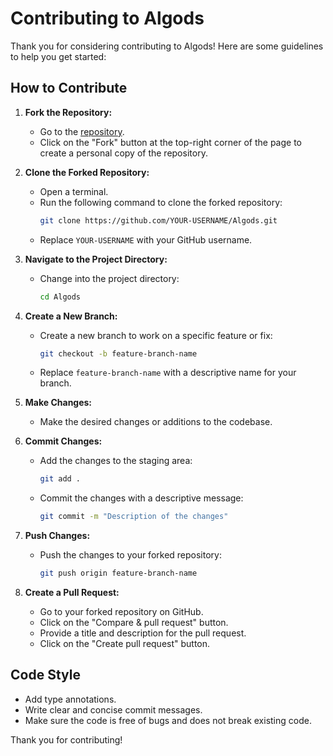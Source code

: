 # Contributing to Algods

Thank you for considering contributing to Algods! Here are some guidelines to help you get started:

## How to Contribute

1. **Fork the Repository:**
   - Go to the [repository](https://github.com/UniquePython/Algods.git).
   - Click on the "Fork" button at the top-right corner of the page to create a personal copy of the repository.

2. **Clone the Forked Repository:**
   - Open a terminal.
   - Run the following command to clone the forked repository:
     ```bash
     git clone https://github.com/YOUR-USERNAME/Algods.git
     ```
   - Replace `YOUR-USERNAME` with your GitHub username.

3. **Navigate to the Project Directory:**
   - Change into the project directory:
     ```bash
     cd Algods
     ```

4. **Create a New Branch:**
   - Create a new branch to work on a specific feature or fix:
     ```bash
     git checkout -b feature-branch-name
     ```
   - Replace `feature-branch-name` with a descriptive name for your branch.

5. **Make Changes:**
   - Make the desired changes or additions to the codebase.

6. **Commit Changes:**
   - Add the changes to the staging area:
     ```bash
     git add .
     ```
   - Commit the changes with a descriptive message:
     ```bash
     git commit -m "Description of the changes"
     ```

7. **Push Changes:**
   - Push the changes to your forked repository:
     ```bash
     git push origin feature-branch-name
     ```

8. **Create a Pull Request:**
   - Go to your forked repository on GitHub.
   - Click on the "Compare & pull request" button.
   - Provide a title and description for the pull request.
   - Click on the "Create pull request" button.

## Code Style

- Add type annotations.
- Write clear and concise commit messages.
- Make sure the code is free of bugs and does not break existing code.

Thank you for contributing!
